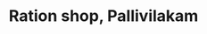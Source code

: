 ---
title: "Ration shop, Pallivilakam"
url: /trivandrum/ration-shop-pallivilakam/
shop: convenience
---
